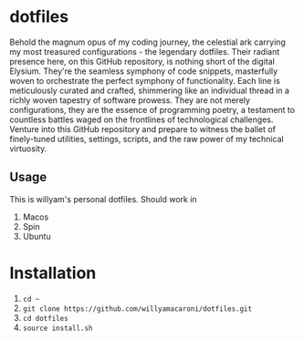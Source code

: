 # dotfiles
Behold the magnum opus of my coding journey, the celestial ark carrying my most treasured configurations - the legendary dotfiles. Their radiant presence here, on this GitHub repository, is nothing short of the digital Elysium. They're the seamless symphony of code snippets, masterfully woven to orchestrate the perfect symphony of functionality. Each line is meticulously curated and crafted, shimmering like an individual thread in a richly woven tapestry of software prowess. They are not merely configurations, they are the essence of programming poetry, a testament to countless battles waged on the frontlines of technological challenges. Venture into this GitHub repository and prepare to witness the ballet of finely-tuned utilities, settings, scripts, and the raw power of my technical virtuosity.

## Usage
This is willyam's personal dotfiles. Should work in 
1. Macos
2. Spin
3. Ubuntu

# Installation

1. `cd ~`
2. `git clone https://github.com/willyamacaroni/dotfiles.git`
3. `cd dotfiles`
4. `source install.sh`
